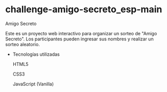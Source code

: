 # challenge-amigo-secreto_esp-main
Amigo Secreto

Este es un proyecto web interactivo para organizar un sorteo de "Amigo Secreto". Los participantes pueden ingresar sus nombres y realizar un sorteo aleatorio.

- Tecnologías utilizadas

    HTML5

    CSS3

    JavaScript (Vanilla)